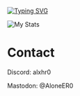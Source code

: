 [![Typing SVG](https://readme-typing-svg.demolab.com?font=Fira+Code&pause=1000&width=435&lines=Hi%2C+I'm+Alxhr0)](https://git.io/typing-svg)

<img alt="My Stats" src="https://github-readme-stats.vercel.app/api?username=Alxhr0&show_icons=true&theme=vision-friendly-dark" align="center">

# Contact
Discord: alxhr0

Mastodon: @AloneER0

